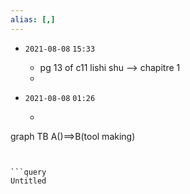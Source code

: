 ```yaml
---
alias: [,]
---
```


- `2021-08-08`  `15:33`
	- pg 13 of c11 lishi shu --> chapitre 1
	- 

- `2021-08-08`  `01:26`
	- ```mermaid
graph TB
A()==>B(tool making)

```


```query
Untitled
```
